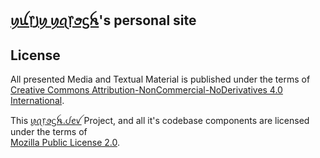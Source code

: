 ## [ꪗꪊ᥅꠸ꪗ ꪗꪖ᥅ꪮᦓꫝ](https://www.linkedin.com/in/yuriy-yarosh-171ba3b9/)'s personal site



## License 

All presented Media and Textual Material is published under the terms of <br/> [Creative Commons Attribution-NonCommercial-NoDerivatives 4.0 International](LICENSE-CONTENT).

This [ꪗꪖ᥅ꪮᦓꫝ.ᦔꫀꪜ](https://yarosh.dev) Project, and all it's codebase components are licensed under the terms of <br/> [Mozilla Public License 2.0](LICENSE).
